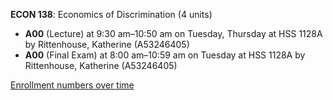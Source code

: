 **ECON 138**: Economics of Discrimination (4 units)

- **A00** (Lecture) at 9:30 am–10:50 am on Tuesday, Thursday at HSS 1128A by Rittenhouse, Katherine (A53246405)
- **A00** (Final Exam) at 8:00 am–10:59 am on Tuesday at HSS 1128A by Rittenhouse, Katherine (A53246405)

[Enrollment numbers over time](./ECON138.tsv)
